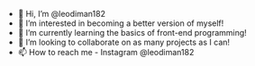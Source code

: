 - 👋 Hi, I’m @leodiman182
- 👀 I’m interested in becoming a better version of myself!
- 🌱 I’m currently learning the basics of front-end programming!
- 💞️ I’m looking to collaborate on as many projects as I can!
- 📫 How to reach me - Instagram @leodiman182
